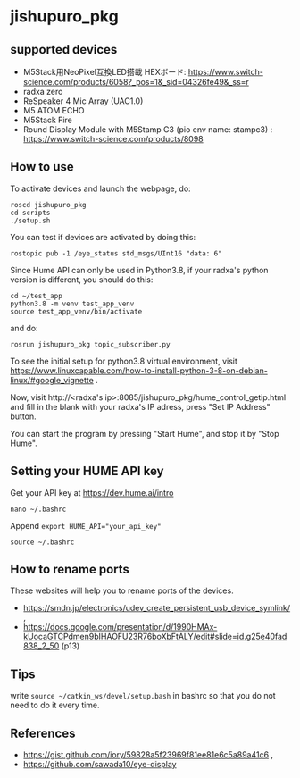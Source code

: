 # jishupuro_pkg

## supported devices
* M5Stack用NeoPixel互換LED搭載 HEXボード: https://www.switch-science.com/products/6058?_pos=1&_sid=04326fe49&_ss=r
* radxa zero
* ReSpeaker 4 Mic Array (UAC1.0)
* M5 ATOM ECHO
* M5Stack Fire
* Round Display Module with M5Stamp C3 (pio env name: stampc3) : https://www.switch-science.com/products/8098

## How to use
To activate devices and launch the webpage, do:
```
roscd jishupuro_pkg
cd scripts
./setup.sh
```
You can test if devices are activated by doing this:
```
rostopic pub -1 /eye_status std_msgs/UInt16 "data: 6"
```

Since Hume API can only be used in Python3.8, if your radxa's python version is different, you should do this:
```
cd ~/test_app
python3.8 -m venv test_app_venv
source test_app_venv/bin/activate
```
and do:
```
rosrun jishupuro_pkg topic_subscriber.py
```
To see the initial setup for python3.8 virtual environment, visit
https://www.linuxcapable.com/how-to-install-python-3-8-on-debian-linux/#google_vignette .

Now, visit http://<radxa's ip>:8085/jishupuro_pkg/hume_control_getip.html and fill in the blank with your radxa's IP adress, press "Set IP Address" button.

You can start the program by pressing "Start Hume", and stop it by "Stop Hume".

## Setting your HUME API key
Get your API key at https://dev.hume.ai/intro

```
nano ~/.bashrc
```
Append `export HUME_API="your_api_key"`
```
source ~/.bashrc
```

## How to rename ports
These websites will help you to rename ports of the devices.
* https://smdn.jp/electronics/udev_create_persistent_usb_device_symlink/ ,
* https://docs.google.com/presentation/d/1990HMAx-kUocaGTCPdmen9bIHAOFU23R76boXbFtALY/edit#slide=id.g25e40fad838_2_50 (p13)

## Tips
write
`source ~/catkin_ws/devel/setup.bash` in bashrc so that you do not need to do it every time.

## References
* https://gist.github.com/iory/59828a5f23969f81ee81e6c5a89a41c6 , 
* https://github.com/sawada10/eye-display
